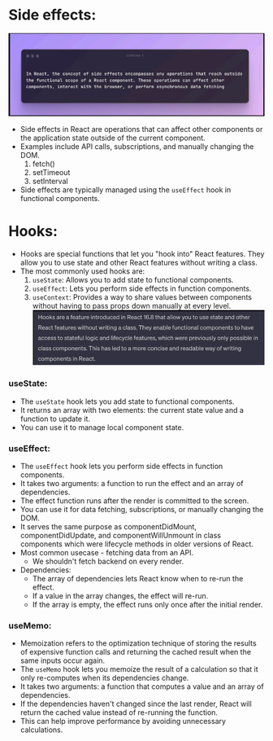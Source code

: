 # Side effects:
![alt text](image-2.png)
- Side effects in React are operations that can affect other components or the application state outside of the current component.
- Examples include API calls, subscriptions, and manually changing the DOM.
  1. fetch()
  2. setTimeout
  3. setInterval
- Side effects are typically managed using the `useEffect` hook in functional components.

# Hooks: 
- Hooks are special functions that let you "hook into" React features. They allow you to use state and other React features without writing a class.
- The most commonly used hooks are:
  1. `useState`: Allows you to add state to functional components.
  2. `useEffect`: Lets you perform side effects in function components.
  3. `useContext`: Provides a way to share values between components without having to pass props down manually at every level.
  ![alt text](image-3.png)

### useState:
- The `useState` hook lets you add state to functional components.
- It returns an array with two elements: the current state value and a function to update it.
- You can use it to manage local component state.

### useEffect:
- The `useEffect` hook lets you perform side effects in function components.
- It takes two arguments: a function to run the effect and an array of dependencies.
- The effect function runs after the render is committed to the screen.
- You can use it for data fetching, subscriptions, or manually changing the DOM.
- It serves the same purpose as componentDidMount, componentDidUpdate, and componentWillUnmount in class components which were lifecycle methods in older versions of React.
- Most common usecase - fetching data from an API.
  - We shouldn't fetch backend on every render.
- Dependencies:
  - The array of dependencies lets React know when to re-run the effect.
  - If a value in the array changes, the effect will re-run.
  - If the array is empty, the effect runs only once after the initial render.

### useMemo:
- Memoization refers to the optimization technique of storing the results of expensive function calls and returning the cached result when the same inputs occur again.
- The `useMemo` hook lets you memoize the result of a calculation so that it only re-computes when its dependencies change.
- It takes two arguments: a function that computes a value and an array of dependencies.
- If the dependencies haven't changed since the last render, React will return the cached value instead of re-running the function.
- This can help improve performance by avoiding unnecessary calculations.